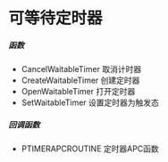 # 可等待定时器

##### 函数

- CancelWaitableTimer 取消计时器
- CreateWaitableTimer 创建定时器
- OpenWaitableTimer 打开定时器
- SetWaitableTimer 设置定时器为触发态

##### 回调函数

- PTIMERAPCROUTINE 定时器APC函数
